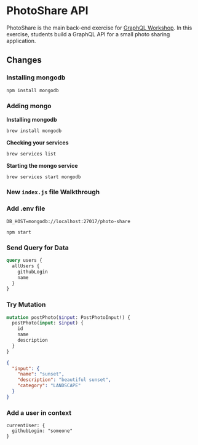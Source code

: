 # PhotoShare API

PhotoShare is the main back-end exercise for [GraphQL Workshop](https://www.graphqlworkshop.com). In this exercise, students build a GraphQL API for a small photo sharing application.

## Changes

### Installing mongodb

```sh
npm install mongodb
```

### Adding mongo

**Installing mongodb**

```sh
brew install mongodb
```

**Checking your services**

```sh
brew services list
```

**Starting the mongo service**

```
brew services start mongodb
```

### New `index.js` file Walkthrough

### Add .env file

```
DB_HOST=mongodb://localhost:27017/photo-share
```

```
npm start
```

### Send Query for Data

```graphql
query users {
  allUsers {
    githubLogin
    name
  }
}
```

### Try Mutation

```graphql
mutation postPhoto($input: PostPhotoInput!) {
  postPhoto(input: $input) {
    id
    name
    description
  }
}
```

```json
{
  "input": {
    "name": "sunset",
    "description": "beautiful sunset",
    "category": "LANDSCAPE"
  }
}
```

### Add a user in context

```
currentUser: {
  githubLogin: "someone"
}
```
